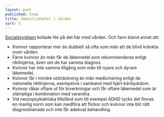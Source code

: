 ```yaml
---
layout: post
published: true
title: Jäm(o)likheter i vården
sort: 5
---
```




[Socialstyrelsen](http://docplayer.se/88518-Ojamna-villkor-for-halsa-och-vard-jamlikhetsperspektiv-pa-halsooch-sjukvarden.html "skillnader i vård") kollade lite på det här med vården. Och fann bland annat att:

- Kvinnor rapporterar mer än dubbelt så ofta som män att de blivit kränkta inom vården. 
- Färre kvinnor än män får de läkemedel som rekommenderas enligt riktlinjerna, även om de har samma diagnos. 
- Kvinnor har inte samma tillgång som män till nyare och dyrare läkemedel.
- Kvinnor får i mindre utsträckning än män medicinering enligt de nationella riktlinjerna, exempelvis i samband med hjärt-kärlsjukdom. 
- Kvinnor råkar oftare ut för biverkningar och får oftare läkemedel som är olämpliga i kombination med varandra. 
- Vid neuropsykiatriska tillstånd som till exempel ADHD tycks det finnas en manlig norm som kan medföra att flickor och kvinnor inte blir rätt diagnostiserade och inte får adekvat behandling.
